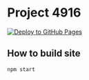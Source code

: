 # Project 4916

[![Deploy to GitHub Pages](https://github.com/gundamtx/project4916/actions/workflows/deploy.yml/badge.svg)](https://github.com/gundamtx/project4916/actions/workflows/deploy.yml)

## How to build site

```sh
npm start
```
